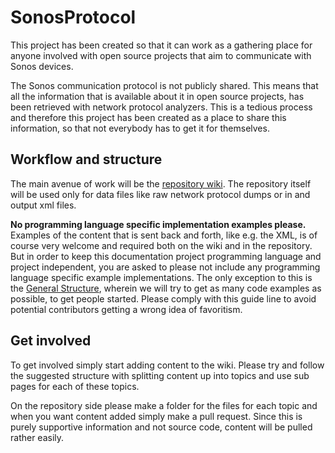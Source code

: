 SonosProtocol
=============

This project has been created so that it can work as a gathering place for anyone involved with open source projects that aim to communicate with Sonos devices.

The Sonos communication protocol is not publicly shared. This means that all the information that is available about it in open source projects, has been retrieved with network protocol analyzers. This is a tedious process and therefore this project has been created as a place to share this information, so that not everybody has to get it for themselves.

Workflow and structure
----------------------

The main avenue of work will be the
[repository wiki](https://github.com/SonosCollaboration/SonosProtocol/wiki). The
repository itself will be used only for data files like raw network
protocol dumps or in and output xml files.

**No programming language specific implementation examples please.**
  Examples of the content that is sent back and forth, like e.g. the
  XML, is of course very welcome and required both on the wiki and in
  the repository. But in order to keep this documentation project
  programming language and project independent, you are asked to
  please not include any programming language specific example
  implementations. The only exception to this is the
  [General Structure](https://github.com/SonosCollaboration/SonosProtocol/wiki/Generel-structure),
  wherein we will try to get as many code examples as possible, to get
  people started. Please comply with this guide line to avoid
  potential contributors getting a wrong idea of favoritism.

Get involved
------------

To get involved simply start adding content to the wiki. Please try and follow the suggested structure with splitting content up into topics and use sub pages for each of these topics.

On the repository side please make a folder for the files for each topic and when you want content added simply make a pull request. Since this is purely supportive information and not source code, content will be pulled rather easily.
